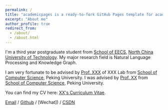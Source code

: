 ```yaml
---
permalink: /
title: "academicpages is a ready-to-fork GitHub Pages template for academic personal websites"
excerpt: "About me"
author_profile: true
redirect_from: 
  - /about/
  - /about.html
---
```

I'm a third year postgraduate student from [School of EECS]([https://eecs.pku.edu.cn/](http://www.ncut.edu.cn/)), [North China University of Technology](http://www.ncut.edu.cn/index.htm). My major research field is Natural Language Processing and Knowledge Graph.

I am very fortunate to be advised by [Prof. XXX](https://www.XXX.com/) of XXX Lab from [School of Computer Science](https://cs.pku.edu.cn/), Peking University. I was advised by [Prof. XX](https://XXX.pku.edu.cn/) from [School of Computer Science](https://cs.pku.edu.cn/), Peking University.

You can find my CV here: [XX's Curriculum Vitae](../assets/Curriculum_Vitae.pdf).

[Email](yangcheng_1212@163.com) / [Github](https://github.com/yangcheng1107) / [Wechat]) / [CSDN](https://i.csdn.net/#/user-center/profile?spm=1000.2115.3001.5111)

